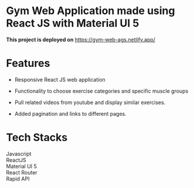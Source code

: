 # Gym Web Application made using React JS with Material UI 5

**This project is deployed on** https://gym-web-ags.netlify.app/

# Features

- Responsive React JS web application

- Functionality to choose exercise categories and specific muscle groups
- Pull related videos from youtube and display similar exercises.
- Added pagination and links to different pages.

# Tech Stacks
Javascript <br>
ReactJS <br>
Material UI 5 <br>
React Router <br>
Rapid API
